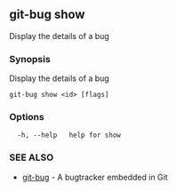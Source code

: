 ## git-bug show

Display the details of a bug

### Synopsis

Display the details of a bug

```
git-bug show <id> [flags]
```

### Options

```
  -h, --help   help for show
```

### SEE ALSO

* [git-bug](git-bug.md)	 - A bugtracker embedded in Git

